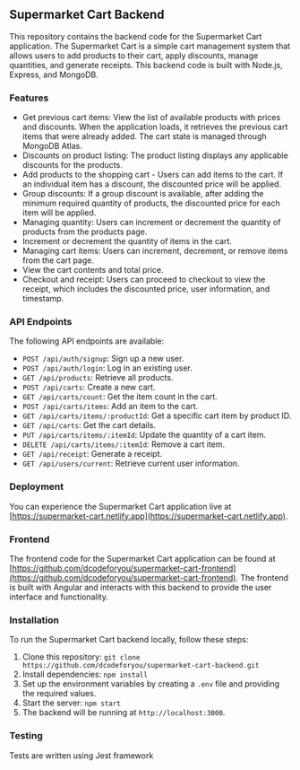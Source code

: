 ## Supermarket Cart Backend

This repository contains the backend code for the Supermarket Cart application. The Supermarket Cart is a simple cart management system that allows users to add products to their cart, apply discounts, manage quantities, and generate receipts. This backend code is built with Node.js, Express, and MongoDB.

### Features

- Get previous cart items: View the list of available products with prices and discounts. When the application loads, it retrieves the previous cart items that were already added. The cart state is managed through MongoDB Atlas.
- Discounts on product listing: The product listing displays any applicable discounts for the products.
- Add products to the shopping cart - Users can add items to the cart. If an individual item has a discount, the discounted price will be applied.
- Group discounts: If a group discount is available, after adding the minimum required quantity of products, the discounted price for each item will be applied.
- Managing quantity: Users can increment or decrement the quantity of products from the products page.
- Increment or decrement the quantity of items in the cart.
- Managing cart items: Users can increment, decrement, or remove items from the cart page.
- View the cart contents and total price.
- Checkout and receipt: Users can proceed to checkout to view the receipt, which includes the discounted price, user information, and timestamp.

### API Endpoints

The following API endpoints are available:

- `POST /api/auth/signup`: Sign up a new user.
- `POST /api/auth/login`: Log in an existing user.
- `GET /api/products`: Retrieve all products.
- `POST /api/carts`: Create a new cart.
- `GET /api/carts/count`: Get the item count in the cart.
- `POST /api/carts/items`: Add an item to the cart.
- `GET /api/carts/items/:productId`: Get a specific cart item by product ID.
- `GET /api/carts`: Get the cart details.
- `PUT /api/carts/items/:itemId`: Update the quantity of a cart item.
- `DELETE /api/carts/items/:itemId`: Remove a cart item.
- `GET /api/receipt`: Generate a receipt.
- `GET /api/users/current`: Retrieve current user information.

### Deployment

You can experience the Supermarket Cart application live at [https://supermarket-cart.netlify.app](https://supermarket-cart.netlify.app).

### Frontend

The frontend code for the Supermarket Cart application can be found at [https://github.com/dcodeforyou/supermarket-cart-frontend](https://github.com/dcodeforyou/supermarket-cart-frontend). The frontend is built with Angular and interacts with this backend to provide the user interface and functionality.

### Installation

To run the Supermarket Cart backend locally, follow these steps:

1. Clone this repository: `git clone https://github.com/dcodeforyou/supermarket-cart-backend.git`
2. Install dependencies: `npm install`
3. Set up the environment variables by creating a `.env` file and providing the required values.
4. Start the server: `npm start`
5. The backend will be running at `http://localhost:3000`.

### Testing

Tests are written using Jest framework

